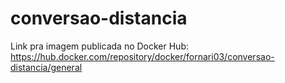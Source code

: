 # conversao-distancia

Link pra imagem publicada no Docker Hub: https://hub.docker.com/repository/docker/fornari03/conversao-distancia/general
